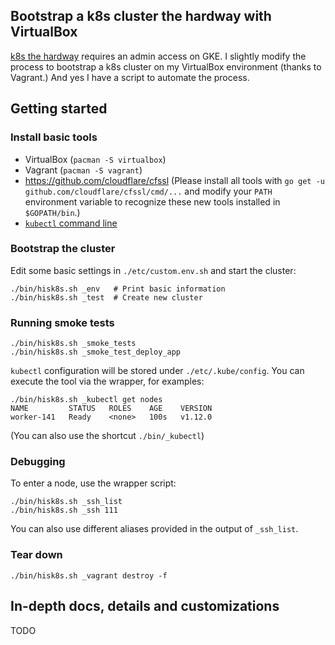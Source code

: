 ## Bootstrap a k8s cluster the hardway with VirtualBox

[k8s the hardway](https://github.com/kelseyhightower/kubernetes-the-hard-way)
requires an admin access on GKE.
I slightly modify the process to bootstrap a k8s cluster
on my VirtualBox environment (thanks to Vagrant.)
And yes I have a script to automate the process.

## Getting started

### Install basic tools

* VirtualBox (`pacman -S virtualbox`)
* Vagrant (`pacman -S vagrant`)
* https://github.com/cloudflare/cfssl (Please install all tools with
  `go get -u github.com/cloudflare/cfssl/cmd/...` and modify your `PATH`
  environment variable to recognize these new tools installed in `$GOPATH/bin`.)
* [`kubectl` command line](https://kubernetes.io/docs/tasks/tools/install-kubectl/#install-kubectl-binary-using-curl)

### Bootstrap the cluster

Edit some basic settings in `./etc/custom.env.sh` and start the cluster:

```
./bin/hisk8s.sh _env   # Print basic information
./bin/hisk8s.sh _test  # Create new cluster
```

### Running smoke tests

```
./bin/hisk8s.sh _smoke_tests
./bin/hisk8s.sh _smoke_test_deploy_app
```

`kubectl` configuration will be stored under `./etc/.kube/config`.
You can execute the tool via the wrapper, for examples:

```
./bin/hisk8s.sh _kubectl get nodes
NAME         STATUS   ROLES    AGE    VERSION
worker-141   Ready    <none>   100s   v1.12.0
```

(You can also use the shortcut `./bin/_kubectl`)

### Debugging

To enter a node, use the wrapper script:

```
./bin/hisk8s.sh _ssh_list
./bin/hisk8s.sh _ssh 111
```

You can also use different aliases provided in the output of `_ssh_list`.

### Tear down

```
./bin/hisk8s.sh _vagrant destroy -f
```

## In-depth docs, details and customizations

TODO
